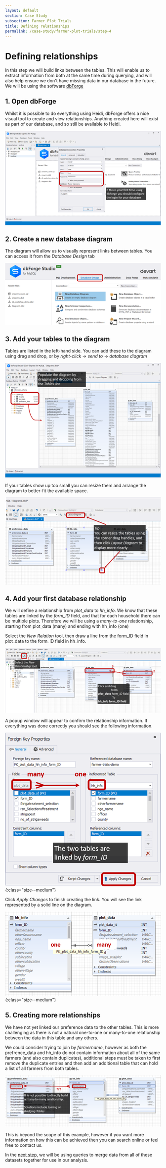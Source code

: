 ```yaml
---
layout: default
section: Case Study
subsection: Farmer Plot Trials
title: Defining relationships
permalink: /case-study/farmer-plot-trials/step-4
---
```


# Defining relationships

In this step we will build links between the tables. This will enable us to extract information from both at the same time during querying, and will also help ensure we don't have missing data in our database in the future. We will be using the software <a href="/tools/db-forge" target="_blank">dbForge</a>

## 1. Open dbForge

Whilst it is possible to do everything using Heidi, dbForge offers a nice visual tool to create and view relationships. Anything created here will exist as part of our database, and so still be available to Heidi.

![image](/assets/images/FarmerTrials/dbforge-1.png)

## 2. Create a new database diagram

The diagram will allow us to visually represent links between tables. You can access it from the _Database Design_ tab

![image](/assets/images/FarmerTrials/dbforge-2.png)

## 3. Add your tables to the diagram

Tables are listed in the left-hand side. You can add these to the diagram using drag and drop, or by _right-click_ -> _send to_ -> _database diagram_

![image](/assets/images/FarmerTrials/dbforge-3.png)

If your tables show up too small you can resize them and arrange the diagram to better-fit the available space.

![image](/assets/images/FarmerTrials/dbforge-4.png)

## 4. Add your first database relationship

We will define a relationship from _plot_data_ to _hh_info_. We know that these tables are linked by the _form_ID_ field, and that for each household there can be multiple plots. Therefore we will be using a _many-to-one_ relationship, starting from plot_data (many) and ending with hh_info (one)

Select the _New Relation_ tool, then draw a line from the form_ID field in plot_data to the form_ID field in hh_info.

![image](/assets/images/FarmerTrials/dbforge-5.png)

A popup window will appear to confirm the relationship information. If everything was done correctly you should see the following information.

![image](/assets/images/FarmerTrials/dbforge-6.png){:class="size--medium"}

Click _Apply Changes_ to finish creating the link. You will see the link represented by a solid line on the diagram.

![image](/assets/images/FarmerTrials/dbforge-7.png){:class="size--medium"}

## 5. Creating more relationships

We have not yet linked our preference data to the other tables. This is more challenging as there is not a natural one-to-one or many-to-one relationship between the data in this table and any others.

We could consider trying to join by _farmername_, however as both the prefrence_data and hh_info do not contain information about all of the same farmers (and also contain duplicates), additional steps must be taken to first remove the duplicate entries and then add an additional table that can hold a list of all farmers from both tables.

![image](/assets/images/FarmerTrials/dbforge-8.png)

This is beyond the scope of this example, however if you want more information on how this can be achieved then you can search online or feel free to contact us.

In the [next step](/case-study/farmer-plot-trials/step-5), we will be using queries to merge data from all of these datasets together for use in our analysis.
